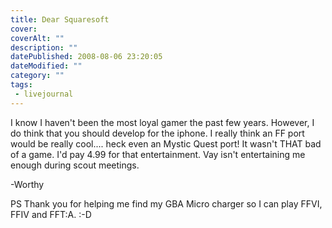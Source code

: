```yaml
---
title: Dear Squaresoft
cover: 
coverAlt: ""
description: ""
datePublished: 2008-08-06 23:20:05
dateModified: ""
category: ""
tags:
 - livejournal
---
```


I know I haven't been the most loyal gamer the past few years. However, I do think that you should develop for the iphone. I really think an FF port would be really cool.... heck even an Mystic Quest port! It wasn't THAT bad of a game. I'd pay 4.99 for that entertainment. Vay isn't entertaining me enough during scout meetings.

-Worthy

PS Thank you for helping me find my GBA Micro charger so I can play FFVI, FFIV and FFT:A. :-D
